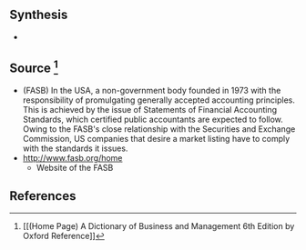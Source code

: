 ## Synthesis
- 
## Source [^1]
- (FASB) In the USA, a non-government body founded in 1973 with the responsibility of promulgating generally accepted accounting principles. This is achieved by the issue of Statements of Financial Accounting Standards, which certified public accountants are expected to follow. Owing to the FASB's close relationship with the Securities and Exchange Commission, US companies that desire a market listing have to comply with the standards it issues.
- http://www.fasb.org/home
	- Website of the FASB
## References

[^1]: [[(Home Page) A Dictionary of Business and Management 6th Edition by Oxford Reference]]